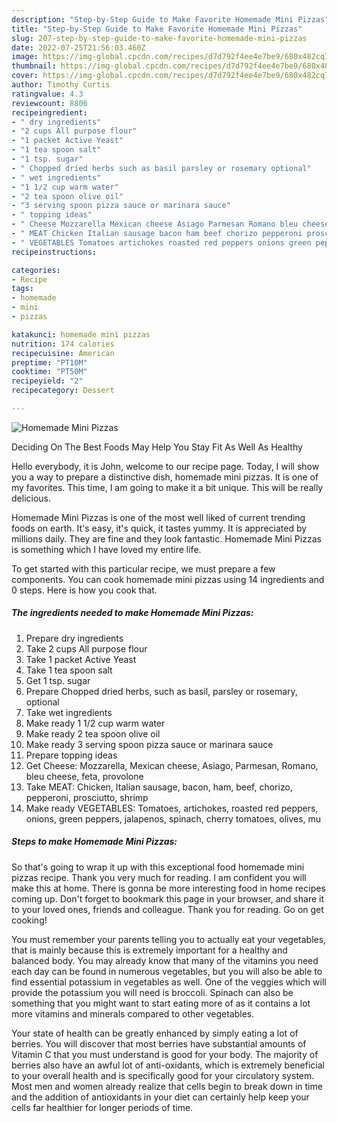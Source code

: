 ```yaml
---
description: "Step-by-Step Guide to Make Favorite Homemade Mini Pizzas"
title: "Step-by-Step Guide to Make Favorite Homemade Mini Pizzas"
slug: 207-step-by-step-guide-to-make-favorite-homemade-mini-pizzas
date: 2022-07-25T21:56:03.460Z
image: https://img-global.cpcdn.com/recipes/d7d792f4ee4e7be9/680x482cq70/homemade-mini-pizzas-recipe-main-photo.jpg
thumbnail: https://img-global.cpcdn.com/recipes/d7d792f4ee4e7be9/680x482cq70/homemade-mini-pizzas-recipe-main-photo.jpg
cover: https://img-global.cpcdn.com/recipes/d7d792f4ee4e7be9/680x482cq70/homemade-mini-pizzas-recipe-main-photo.jpg
author: Timothy Curtis
ratingvalue: 4.3
reviewcount: 8806
recipeingredient:
- " dry ingredients"
- "2 cups All purpose flour"
- "1 packet Active Yeast"
- "1 tea spoon salt"
- "1 tsp. sugar"
- " Chopped dried herbs such as basil parsley or rosemary optional"
- " wet ingredients"
- "1 1/2 cup warm water"
- "2 tea spoon olive oil"
- "3 serving spoon pizza sauce or marinara sauce"
- " topping ideas"
- " Cheese Mozzarella Mexican cheese Asiago Parmesan Romano bleu cheese feta provolone"
- " MEAT Chicken Italian sausage bacon ham beef chorizo pepperoni prosciutto shrimp"
- " VEGETABLES Tomatoes artichokes roasted red peppers onions green peppers jalapenos spinach cherry tomatoes olives mu"
recipeinstructions:

categories:
- Recipe
tags:
- homemade
- mini
- pizzas

katakunci: homemade mini pizzas 
nutrition: 174 calories
recipecuisine: American
preptime: "PT10M"
cooktime: "PT50M"
recipeyield: "2"
recipecategory: Dessert

---
```



![Homemade Mini Pizzas](https://img-global.cpcdn.com/recipes/d7d792f4ee4e7be9/680x482cq70/homemade-mini-pizzas-recipe-main-photo.jpg)

Deciding On The Best Foods May Help You Stay Fit As Well As Healthy

Hello everybody, it is John, welcome to our recipe page. Today, I will show you a way to prepare a distinctive dish, homemade mini pizzas. It is one of my favorites. This time, I am going to make it a bit unique. This will be really delicious.

Homemade Mini Pizzas is one of the most well liked of current trending foods on earth. It's easy, it's quick, it tastes yummy. It is appreciated by millions daily. They are fine and they look fantastic. Homemade Mini Pizzas is something which I have loved my entire life.




To get started with this particular recipe, we must prepare a few components. You can cook homemade mini pizzas using 14 ingredients and 0 steps. Here is how you cook that.

<!--inarticleads1-->

##### The ingredients needed to make Homemade Mini Pizzas:

1. Prepare  dry ingredients
1. Take 2 cups All purpose flour
1. Take 1 packet Active Yeast
1. Take 1 tea spoon salt
1. Get 1 tsp. sugar
1. Prepare  Chopped dried herbs, such as basil, parsley or rosemary, optional
1. Take  wet ingredients
1. Make ready 1 1/2 cup warm water
1. Make ready 2 tea spoon olive oil
1. Make ready 3 serving spoon pizza sauce or marinara sauce
1. Prepare  topping ideas
1. Get  Cheese: Mozzarella, Mexican cheese, Asiago, Parmesan, Romano, bleu cheese, feta, provolone
1. Take  MEAT: Chicken, Italian sausage, bacon, ham, beef, chorizo, pepperoni, prosciutto, shrimp
1. Make ready  VEGETABLES: Tomatoes, artichokes, roasted red peppers, onions, green peppers, jalapenos, spinach, cherry tomatoes, olives, mu




<!--inarticleads2-->

##### Steps to make Homemade Mini Pizzas:





So that's going to wrap it up with this exceptional food homemade mini pizzas recipe. Thank you very much for reading. I am confident you will make this at home. There is gonna be more interesting food in home recipes coming up. Don't forget to bookmark this page in your browser, and share it to your loved ones, friends and colleague. Thank you for reading. Go on get cooking!

You must remember your parents telling you to actually eat your vegetables, that is mainly because this is extremely important for a healthy and balanced body. You may already know that many of the vitamins you need each day can be found in numerous vegetables, but you will also be able to find essential potassium in vegetables as well. One of the veggies which will provide the potassium you will need is broccoli. Spinach can also be something that you might want to start eating more of as it contains a lot more vitamins and minerals compared to other vegetables.

Your state of health can be greatly enhanced by simply eating a lot of berries. You will discover that most berries have substantial amounts of Vitamin C that you must understand is good for your body. The majority of berries also have an awful lot of anti-oxidants, which is extremely beneficial to your overall health and is specifically good for your circulatory system. Most men and women already realize that cells begin to break down in time and the addition of antioxidants in your diet can certainly help keep your cells far healthier for longer periods of time.

